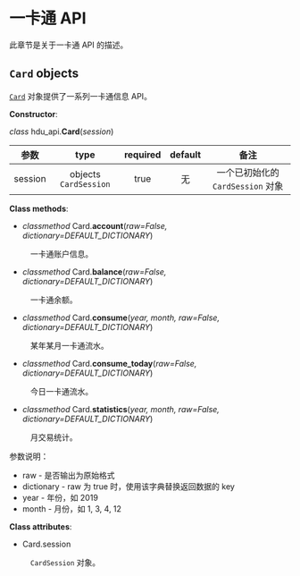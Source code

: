# 一卡通 API

此章节是关于一卡通 API 的描述。

## `Card` objects

[`Card`](card.md#card-objects) 对象提供了一系列一卡通信息 API。

**Constructor**:

_class_ hdu\_api.**Card**(*session*)

| 参数 | type | required | default | 备注 |
| :---: | :---: | :---: | :---: | :---: |
| session | objects `CardSession` | true | 无 | 一个已初始化的 `CardSession` 对象

**Class methods**:

- _classmethod_ Card.**account**(*raw=False, dictionary=DEFAULT_DICTIONARY*)

    &ensp;&ensp;一卡通账户信息。

- _classmethod_ Card.**balance**(*raw=False, dictionary=DEFAULT_DICTIONARY*)

    &ensp;&ensp;一卡通余额。

- _classmethod_ Card.**consume**(*year, month, raw=False, dictionary=DEFAULT_DICTIONARY*)

    &ensp;&ensp;某年某月一卡通流水。

- _classmethod_ Card.**consume_today**(*raw=False, dictionary=DEFAULT_DICTIONARY*)

    &ensp;&ensp;今日一卡通流水。

- _classmethod_ Card.**statistics**(*year, month, raw=False, dictionary=DEFAULT_DICTIONARY*)

    &ensp;&ensp;月交易统计。
    
参数说明：

- raw - 是否输出为原始格式
- dictionary - raw 为 true 时，使用该字典替换返回数据的 key
- year - 年份，如 2019
- month - 月份，如 1, 3, 4, 12

**Class attributes**:

- Card.session
    
    &ensp;&ensp;`CardSession` 对象。
